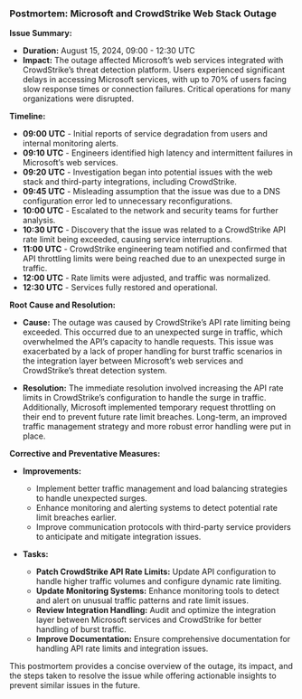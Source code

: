 ### Postmortem: Microsoft and CrowdStrike Web Stack Outage

**Issue Summary:**

- **Duration:** August 15, 2024, 09:00 - 12:30 UTC
- **Impact:** The outage affected Microsoft’s web services integrated with CrowdStrike’s threat detection platform. Users experienced significant delays in accessing Microsoft services, with up to 70% of users facing slow response times or connection failures. Critical operations for many organizations were disrupted.

**Timeline:**

- **09:00 UTC** - Initial reports of service degradation from users and internal monitoring alerts.
- **09:10 UTC** - Engineers identified high latency and intermittent failures in Microsoft’s web services.
- **09:20 UTC** - Investigation began into potential issues with the web stack and third-party integrations, including CrowdStrike.
- **09:45 UTC** - Misleading assumption that the issue was due to a DNS configuration error led to unnecessary reconfigurations.
- **10:00 UTC** - Escalated to the network and security teams for further analysis.
- **10:30 UTC** - Discovery that the issue was related to a CrowdStrike API rate limit being exceeded, causing service interruptions.
- **11:00 UTC** - CrowdStrike engineering team notified and confirmed that API throttling limits were being reached due to an unexpected surge in traffic.
- **12:00 UTC** - Rate limits were adjusted, and traffic was normalized.
- **12:30 UTC** - Services fully restored and operational.

**Root Cause and Resolution:**

- **Cause:** The outage was caused by CrowdStrike’s API rate limiting being exceeded. This occurred due to an unexpected surge in traffic, which overwhelmed the API’s capacity to handle requests. This issue was exacerbated by a lack of proper handling for burst traffic scenarios in the integration layer between Microsoft’s web services and CrowdStrike’s threat detection system.

- **Resolution:** The immediate resolution involved increasing the API rate limits in CrowdStrike’s configuration to handle the surge in traffic. Additionally, Microsoft implemented temporary request throttling on their end to prevent future rate limit breaches. Long-term, an improved traffic management strategy and more robust error handling were put in place.

**Corrective and Preventative Measures:**

- **Improvements:**
  - Implement better traffic management and load balancing strategies to handle unexpected surges.
  - Enhance monitoring and alerting systems to detect potential rate limit breaches earlier.
  - Improve communication protocols with third-party service providers to anticipate and mitigate integration issues.

- **Tasks:**
  - **Patch CrowdStrike API Rate Limits:** Update API configuration to handle higher traffic volumes and configure dynamic rate limiting.
  - **Update Monitoring Systems:** Enhance monitoring tools to detect and alert on unusual traffic patterns and rate limit issues.
  - **Review Integration Handling:** Audit and optimize the integration layer between Microsoft services and CrowdStrike for better handling of burst traffic.
  - **Improve Documentation:** Ensure comprehensive documentation for handling API rate limits and integration issues.

This postmortem provides a concise overview of the outage, its impact, and the steps taken to resolve the issue while offering actionable insights to prevent similar issues in the future.
